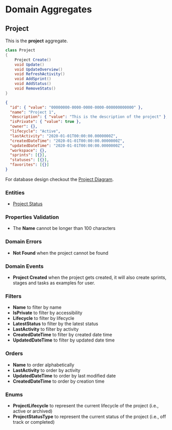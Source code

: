 
# Domain Aggregates

## Project

This is the **project** aggregate.

```csharp
class Project
{
    Project Create()
    void Update()
    void UpdateOverview()
    void RefreshActivity()
    void AddSprint()
    void AddStatus()
    void RemoveStats()
}
```

```json
{
  "id": { "value": "00000000-0000-0000-0000-000000000000" },
  "name": "Project 1",
  "description": { "value": "This is the description of the project" },
  "isPrivate": { "value": true },
  "owner": {},
  "lifecycle": "Active",
  "lastActivity": "2020-01-01T00:00:00.0000000Z",
  "createdDateTime": "2020-01-01T00:00:00.0000000Z",
  "updatedDateTime": "2020-01-01T00:00:00.0000000Z",
  "workspace": {},
  "sprints": [{}],
  "statuses": [{}],
  "favorites": [{}]
}
```

For database design checkout the [Project Diagram](../../database-diagrams/aggregates/Diagram.Project.md).

### Entities

- [Project Status](../entities/project/Entity.ProjectStatus.md)

### Properties Validation

- The **Name** cannot be longer than 100 characters

### Domain Errors

- **Not Found** when the project cannot be found

### Domain Events

- **Project Created** when the project gets created, it will also create sprints, stages and tasks as examples for user. 

### Filters

- **Name** to filter by name
- **IsPrivate** to filter by accessibility
- **Lifecycle** to filter by lifecycle
- **LatestStatus** to filter by the latest status
- **LastActivity** to filter by activity
- **CreatedDateTime** to filter by created date time
- **UpdatedDateTime** to filter by updated date time

### Orders

- **Name** to order alphabetically
- **LastActivity** to order by activity
- **UpdatedDateTime** to order by last modified date
- **CreatedDateTime** to order by creation time

### Enums

- **ProjectLifecycle** to represent the current lifecycle of the project (i.e., active or archived)
- **ProjectStatusType** to represent the current status of the project (i.e., off track or completed)